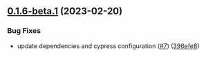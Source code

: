 ## [0.1.6-beta.1](https://github.com/victal/cypress-extensions-plugin/compare/v0.1.5...v0.1.6-beta.1) (2023-02-20)


### Bug Fixes

* update dependencies and cypress configuration ([#7](https://github.com/victal/cypress-extensions-plugin/issues/7)) ([396efe8](https://github.com/victal/cypress-extensions-plugin/commit/396efe8bc0ffd68527ff20e56e659314f5f78d4c))
